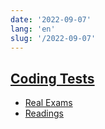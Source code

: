 ```yaml
---
date: '2022-09-07'
lang: 'en'
slug: '/2022-09-07'
---
```


## [Coding Tests](./../.././docs/pages/Coding%20Tests.md)

- [Real Exams](./../.././docs/pages/Real%20Exams.md)
- [Readings](./../.././docs/pages/Readings.md)

<head>
  <html lang="en-US"/>
</head>
